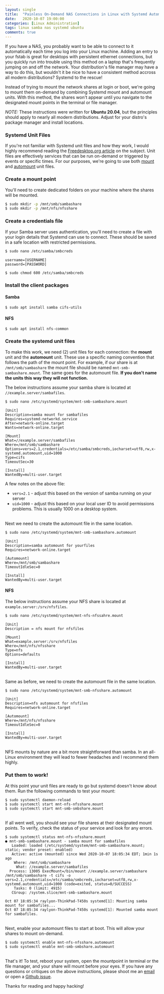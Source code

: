 ```yaml
---
layout: single
title:  "Painless On-Demand NAS Connections in Linux with Systemd Automount"
date:   2020-10-07 19:00:00
categories: [Linux Administration]
tags: linux samba nas systemd ubuntu
comments: true
---
```


If you have a NAS, you probably want to be able to connect to it automatically each time you log into your Linux machine. Adding an entry to your fstab is great for desktops with persistent ethernet connections, but you quickly run into trouble using this method on a laptop that's frequently jumping on and off the network. Your distribution's file manager may have a way to do this, but wouldn't it be nice to have a consistent method accross all modern distributions? Systemd to the rescue!

Instead of trying to mount the network shares at login or boot, we're going to mount them on-demand by combining Systemd mount and automount units. With this method, the shares won't appear until you navigate to the designated mount points in the terminal or file manager.

*NOTE:* These instructions were written for **Ubuntu 20.04**, but the principles should apply to nearly all modern distributions. Adjust for your distro's package manager and install locations. 

### Systemd Unit Files

If you're not familiar with Systemd unit files and how they work, I would highly recommend reading the [Freedesktop.org article](https://www.freedesktop.org/software/systemd/man/systemd.unit.html) on the subject. Unit files are effectively services that can be run on-demand or triggered by events or specific times. For our purposes, we're going to use both [mount](https://www.freedesktop.org/software/systemd/man/systemd.mount.html#) and [automount](https://www.freedesktop.org/software/systemd/man/systemd.automount.html#) unit files. 

### Create a mount point

You'll need to create dedicated folders on your machine where the shares will be mounted.

```bash
$ sudo mkdir -p /mnt/smb/sambashare
$ sudo mkdir -p /mnt/nfs/nfsshare
```

### Create a credentials file

If your Samba server uses authentication, you'll need to create a file with your login details that Systemd can use to connect. These should be saved in a safe location with restricted permissions. 

```bash
$ sudo nano /etc/samba/smbcreds
```

```
username=[USERNAME]
password=[PASSWORD]
```

```bash
$ sudo chmod 600 /etc/samba/smbcreds
```

### Install the client packages

#### Samba

```bash
$ sudo apt install samba cifs-utils
```

#### NFS

```bash
$ sudo apt install nfs-common
```

### Create the systemd unit files

To make this work, we need (2) unit files for each connection: the **mount** unit and the **automount** unit. These use a specific naming convention that follows the path of the mount point. For example, if our share is at `/mnt/smb/sambashare` the mount file should be named `mnt-smb-sambashare.mount`. The same goes for the automount file. **If you don't name the units this way they will not function.**  

The below instructions assume your samba share is located at `//example.server/sambafiles`.

```bash
$ sudo nano /etc/systemd/system/mnt-smb-sambashare.mount
```

```
[Unit]
Description=samba mount for sambafiles
Requires=systemd-networkd.service
After=network-online.target
Wants=network-online.target

[Mount]
What=//example.server/sambafiles
Where=/mnt/smb/sambashare
Options=vers=2.1,credentials=/etc/samba/smbcreds,iocharset=utf8,rw,x-systemd.automount,uid=1000
Type=cifs
TimeoutSec=30

[Install]
WantedBy=multi-user.target
```

A few notes on the above file:  

* `vers=2.1` - adjust this based on the version of samba running on your server
* `uid=1000` - adjust this based on your local user ID to avoid permissions problems. This is usually 1000 on a desktop system. 

\
Next we need to create the automount file in the same location.

```bash
$ sudo nano /etc/systemd/system/mnt-smb-sambashare.automount
```

```
[Unit]
Description=samba automount for yourfiles
Requires=network-online.target

[Automount]
Where=/mnt/smb/sambashare
TimeoutIdleSec=0

[Install]
WantedBy=multi-user.target
```

#### NFS

The below instructions assume your NFS share is located at `example.server:/srv/nfsfiles`.

```bash
$ sudo nano /etc/systemd/system/mnt-nfs-nfssahre.mount
```

```
[Unit]
Description = nfs mount for nfsfiles

[Mount]
What=example.server:/srv/nfsfiles
Where=/mnt/nfs/nfsshare
Type=nfs
Options=defaults

[Install]
WantedBy=multi-user.target
```

\
Same as before, we need to create the automount file in the same location.

```bash
$ sudo nano /etc/systemd/system/mnt-smb-nfsshare.automount
```

```
[Unit]
Description=nfs automount for nfsfiles
Requires=network-online.target

[Automount]
Where=/mnt/nfs/nfsshare
TimeoutIdleSec=0

[Install]
WantedBy=multi-user.target
```

\
NFS mounts by nature are a bit more straightforward than samba. In an all-Linux environment they will lead to fewer headaches and I recommend them highly. 

### Put them to work!

At this point your unit files are ready to go but systemd doesn't know about them. Run the following commands to test your mount:

```
$ sudo systemctl daemon-reload
$ sudo systemctl start mnt-nfs-nfsshare.mount
$ sudo systemctl start mnt-smb-smbshare.mount
```

\
If all went well, you should see your file shares at their designated mount points. To verify, check the status of your service and look for any errors.

```
$ sudo systemctl status mnt-nfs-nfsshare.mount
● mnt-smb-sambashare.mount - samba mount for sambafiles
   Loaded: loaded (/etc/systemd/system/mnt-smb-sambashare.mount; static; vendor preset: enabled)
   Active: active (mounted) since Wed 2020-10-07 18:05:34 EDT; 1min 1s ago
    Where: /mnt/smb/sambashare
     What: //example.server/sambafiles
  Process: 13005 ExecMount=/bin/mount //example.server/sambashare /mnt/smb/sambashare -t cifs -o vers=2.1,credentials=/etc/samba/smbcreds,iocharset=utf8,rw,x-systemd.automount,uid=1000 (code=exited, status=0/SUCCESS)
    Tasks: 0 (limit: 4915)
   CGroup: /system.slice/mnt-smb-sambashare.mount

Oct 07 18:05:34 raylyon-ThinkPad-T450s systemd[1]: Mounting samba mount for sambafiles...
Oct 07 18:05:34 raylyon-ThinkPad-T450s systemd[1]: Mounted samba mount for sambafiles.
```

\
Next, enable your automount files to start at boot. This will allow your shares to mount on-demand. 

```
$ sudo systemctl enable mnt-nfs-nfsshare.automount
$ sudo systemctl enable mnt-smb-smbshare.automount
```

\
That's it! To test, reboot your system, open the mountpoint in terminal or the file manager, and your share will mount before your eyes. If you have any questions or critiques on the above instructions, please shoot me an [email](mailto:ray@raylyon.net) or open a [Github issue](https://github.com/skoobasteeve/skoobasteeve.github.io.2/issues). 

Thanks for reading and happy hacking!